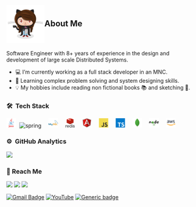 ## <img src = "https://github.com/DeepaPrasanna/DeepaPrasanna/blob/master/images/femalecodertocat.png" width = "100" height = "100" align = "center">About Me  

Software Engineer with 8+ years of experience in the design and development of large scale Distributed Systems.

- 💻 I’m currently working as a full stack developer in an MNC.
- 🧠 Learning complex problem solving and system designing skills. 
- 💡 My hobbies include reading non fictional books 📚 and sketching 🎨.

### 🛠 &nbsp;Tech Stack

<p align="left">
<img width="5%" style="padding-right:5px" src="https://raw.githubusercontent.com/devicons/devicon/master/icons/java/java-original-wordmark.svg" alt="java"/>
<img width="5%" style="padding-right:15px" src="https://www.vectorlogo.zone/logos/springio/springio-icon.svg" alt="spring" width="7%"/>
<img width="5%" style="padding-right:15px" src="https://raw.githubusercontent.com/devicons/devicon/master/icons/mysql/mysql-original-wordmark.svg" alt="mysql"/>
<img width="5%" style="padding-right:15px" src="https://raw.githubusercontent.com/devicons/devicon/master/icons/redis/redis-original-wordmark.svg" alt="redis"/>
<img width="5%" style="padding-right:15px" src="https://raw.githubusercontent.com/devicons/devicon/master/icons/angularjs/angularjs-original.svg" alt="angular-js"/>
<img width="5%" style="padding-right:15px" src="https://raw.githubusercontent.com/devicons/devicon/master/icons/javascript/javascript-original.svg" alt="javascript"/>
<img width="5%" style="padding-right:15px" src="https://raw.githubusercontent.com/devicons/devicon/master/icons/typescript/typescript-original.svg" alt="typescript"/>
<img width="5%" style="padding-right:15px" src="https://raw.githubusercontent.com/devicons/devicon/master/icons/mongodb/mongodb-original.svg" alt="mongodb"/>
<img width="5%" style="padding-right:15px" src="https://raw.githubusercontent.com/devicons/devicon/master/icons/nodejs/nodejs-original-wordmark.svg" alt="nodejs"/>
<img width="5%" style="padding-right:15px" src="https://raw.githubusercontent.com/github/explore/80688e429a7d4ef2fca1e82350fe8e3517d3494d/topics/aws/aws.png" alt="aws"/>
 
</p>

      
### ⚙️ &nbsp;GitHub Analytics
      
<p align="left">
<a href="https://github.com/MadhushreeKumari18">
 
   <img height="180em" src="https://github-readme-stats-eight-theta.vercel.app/api?username=MadhushreeKumari18&show_icons=true&theme=onedark&include_all_commits=true&count_private=true"/>
 
</a>
</p>

      
### 🔗 Reach Me

<p id="socialIcons" align="left">
    <a href="https://linkedin.com/in/madhushree-kumari" alt="LinkedIn">
        <img src="https://img.shields.io/badge/-LinkedIn-blue?style=flat-square&logo=linkedin" /></a>
    <a href="https://hackerrank.com/Madhu04835" alt="HackerRank">
        <img src="https://img.shields.io/badge/-HackerRank-3a424f?style=flat-square&logo=hackerrank" /></a>
    <a href="https://stackoverflow.com/users/3244039/madhu04835" alt="StackOverflow">
        <img src="https://img.shields.io/badge/-StackOverflow-FE7A16?style=flat-square&logo=stack-overflow&logoColor=white" /></a>
  
[![Gmail Badge](https://img.shields.io/badge/Gmail-red?style=flat-square&logo=Gmail&logoColor=white&link=mailto:madhu.runa18@gmail.com)](mailto:madhu.runa18@gmail.com) [![YouTube](https://img.shields.io/badge/YouTube-%23FF0000.svg?&style=flat-square&logo=youtube&logoColor=white)](https://www.youtube.com/channel/UCpdXITkVe1b1_mphqbFQfgA/playlists) [![Generic badge](https://img.shields.io/badge/goodreads-black.svg)](https://shields.io/)
</p>


[linkedin]: https://linkedin.com/in/madhushree-kumari
[hackerrank]: https://hackerrank.com/Madhu04835
[stackoverflow]: https://stackoverflow.com/users/3244039/madhu04835
